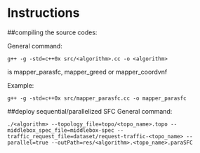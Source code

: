# Instructions


##compiling the source codes:

General command:
```shell
g++ -g -std=c++0x src/<algorithm>.cc -o <algorithm>
```
<algorithm> is mapper_parasfc, mapper_greed or mapper_coordvnf
 
Example:
```shell
g++ -g -std=c++0x src/mapper_parasfc.cc -o mapper_parasfc
```

##deploy sequential/parallelized SFC
General command:
```shell
./<algorithm> --topology_file=topo/<topo_name>.topo --middlebox_spec_file=middlebox-spec --traffic_request_file=dataset/request-traffic-<topo_name> --parallel=true --outPath=res/<algorithm>.<topo_name>.paraSFC 
```




